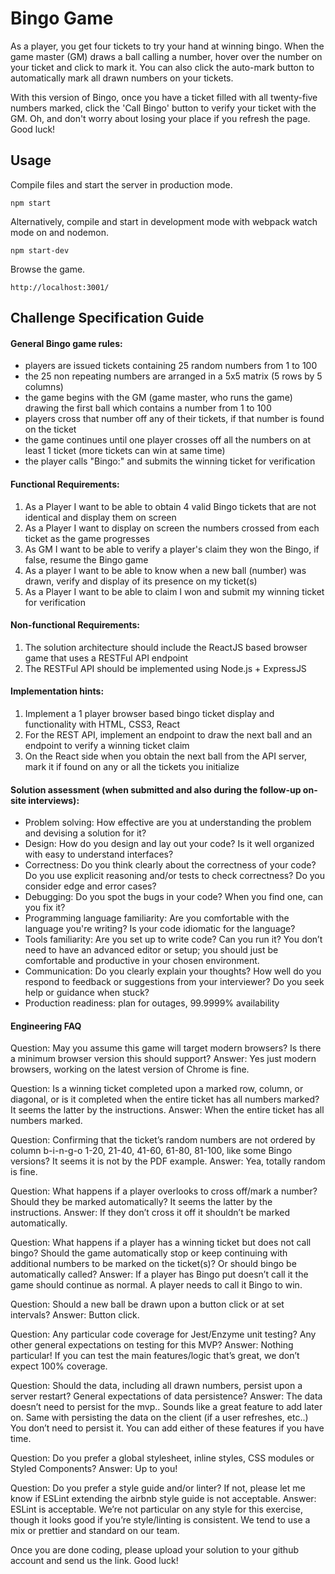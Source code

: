 # Bingo Game
As a player, you get four tickets to try your hand at winning bingo. When the game master (GM) draws a ball calling a number, hover over the number on your ticket and click to mark it. You can also click the auto-mark button to automatically mark all drawn numbers on your tickets. 

With this version of Bingo, once you have a ticket filled with all twenty-five numbers marked, click the 'Call Bingo' button to verify your ticket with the GM. Oh, and don't worry about losing your place if you refresh the page. Good luck!

## Usage
Compile files and start the server in production mode.
```
npm start
```
Alternatively, compile and start in development mode with webpack watch mode on and nodemon.
```
npm start-dev
```
Browse the game.
```
http://localhost:3001/
```

## Challenge Specification Guide
#### General Bingo game rules:
- players are issued tickets containing 25 random numbers from 1 to 100
- the 25 non repeating numbers are arranged in a 5x5 matrix (5 rows by 5 columns)
- the game begins with the GM (game master, who runs the game) drawing the first ball which contains a number from 1 to 100
- players cross that number off any of their tickets, if that number is found on the ticket
- the game continues until one player crosses off all the numbers on at least 1 ticket (more tickets can win at same time)
- the player calls "Bingo:" and submits the winning ticket for verification

#### Functional Requirements:
1. As a Player I want to be able to obtain 4 valid Bingo tickets that are not identical and display them on screen
2. As a Player I want to display on screen the numbers crossed from each ticket as the game
progresses
3. As GM I want to be able to verify a player's claim they won the Bingo, if false, resume the Bingo game
4. As a player I want to be able to know when a new ball (number) was drawn, verify and display
of its presence on my ticket(s)
5. As a Player I want to be able to claim I won and submit my winning ticket for verification

#### Non-functional Requirements:
1. The solution architecture should include the ReactJS based browser game that uses a RESTFul
API endpoint
2. The RESTFul API should be implemented using Node.js + ExpressJS

#### Implementation hints:
1. Implement a 1 player browser based bingo ticket display and functionality with HTML, CSS3, React
2. For the REST API, implement an endpoint to draw the next ball and an endpoint to verify a
winning ticket claim
3. On the React side when you obtain the next ball from the API server, mark it if found on any or all the tickets you initialize

#### Solution assessment (when submitted and also during the follow-up on-site interviews):
- Problem solving: How effective are you at understanding the problem and devising a solution for it?
- Design: How do you design and lay out your code? Is it well organized with easy to understand interfaces?
- Correctness: Do you think clearly about the correctness of your code? Do you use explicit reasoning and/or tests to check correctness? Do you consider edge and error cases?
- Debugging: Do you spot the bugs in your code? When you find one, can you fix it?
- Programming language familiarity: Are you comfortable with the language you're writing? Is your code idiomatic for the language?
- Tools familiarity: Are you set up to write code? Can you run it? You donʼt need to have an advanced editor or setup; you should just be comfortable and productive in your chosen environment.
- Communication: Do you clearly explain your thoughts? How well do you respond to feedback or suggestions from your interviewer? Do you seek help or guidance when stuck?
- Production readiness: plan for outages, 99.9999% availability

#### Engineering FAQ
Question:
May you assume this game will target modern browsers? Is there a minimum browser version this should support?
Answer:
Yes just modern browsers, working on the latest version of Chrome is fine.

Question:
Is a winning ticket completed upon a marked row, column, or diagonal, or is it completed when the entire ticket has all numbers marked? It seems the latter by the instructions.
Answer:
When the entire ticket has all numbers marked.

Question:
Confirming that the ticket’s random numbers are not ordered by column b-i-n-g-o 1-20, 21-40, 41-60, 61-80, 81-100, like some Bingo versions? It seems it is not by the PDF example.
Answer:
Yea, totally random is fine.

Question:
What happens if a player overlooks to cross off/mark a number? Should they be marked automatically? It seems the latter by the instructions.
Answer:
If they don’t cross it off it shouldn’t be marked automatically.

Question:
What happens if a player has a winning ticket but does not call bingo? Should the game automatically stop or keep continuing with additional numbers to be marked on the ticket(s)? Or should bingo be automatically called?
Answer:
If a player has Bingo put doesn’t call it the game should continue as normal. A player needs to call it Bingo to win.

Question:
Should a new ball be drawn upon a button click or at set intervals?
Answer:
Button click.

Question:
Any particular code coverage for Jest/Enzyme unit testing? Any other general expectations on testing for this MVP?
Answer:
Nothing particular! If you can test the main features/logic that’s great, we don’t expect 100% coverage.

Question:
Should the data, including all drawn numbers, persist upon a server restart? General expectations of data persistence?
Answer:
The data doesn’t need to persist for the mvp.. Sounds like a great feature to add later on. Same with persisting the data on the client (if a user refreshes, etc..) You don’t need to persist it. You can add either of these features if you have time.
 
Question:
Do you prefer a global stylesheet, inline styles, CSS modules or Styled Components?
Answer:
Up to you!

Question:
Do you prefer a style guide and/or linter? If not, please let me know if ESLint extending the airbnb style guide is not acceptable.
Answer:
ESLint is acceptable. We’re not particular on any style for this exercise, though it looks good if you’re style/linting is consistent.
We tend to use a mix or prettier and standard on our team.


Once you are done coding, please upload your solution to your github account and send us the
link.
Good luck!
